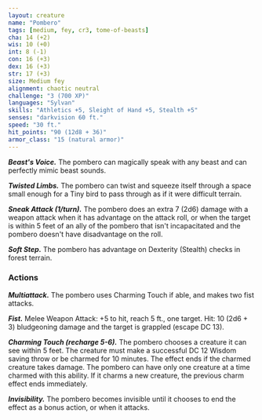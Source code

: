 ```yaml
---
layout: creature
name: "Pombero"
tags: [medium, fey, cr3, tome-of-beasts]
cha: 14 (+2)
wis: 10 (+0)
int: 8 (-1)
con: 16 (+3)
dex: 16 (+3)
str: 17 (+3)
size: Medium fey
alignment: chaotic neutral
challenge: "3 (700 XP)"
languages: "Sylvan"
skills: "Athletics +5, Sleight of Hand +5, Stealth +5"
senses: "darkvision 60 ft."
speed: "30 ft."
hit_points: "90 (12d8 + 36)"
armor_class: "15 (natural armor)"
---
```


***Beast's Voice.*** The pombero can magically speak with any beast and can perfectly mimic beast sounds.

***Twisted Limbs.*** The pombero can twist and squeeze itself through a space small enough for a Tiny bird to pass through as if it were difficult terrain.

***Sneak Attack (1/turn).*** The pombero does an extra 7 (2d6) damage with a weapon attack when it has advantage on the attack roll, or when the target is within 5 feet of an ally of the pombero that isn't incapacitated and the pombero doesn't have disadvantage on the roll.

***Soft Step.*** The pombero has advantage on Dexterity (Stealth) checks in forest terrain.

### Actions

***Multiattack.*** The pombero uses Charming Touch if able, and makes two fist attacks.

***Fist.*** Melee Weapon Attack: +5 to hit, reach 5 ft., one target. Hit: 10 (2d6 + 3) bludgeoning damage and the target is grappled (escape DC 13).

***Charming Touch (recharge 5-6).*** The pombero chooses a creature it can see within 5 feet. The creature must make a successful DC 12 Wisdom saving throw or be charmed for 10 minutes. The effect ends if the charmed creature takes damage. The pombero can have only one creature at a time charmed with this ability. If it charms a new creature, the previous charm effect ends immediately.

***Invisibility.*** The pombero becomes invisible until it chooses to end the effect as a bonus action, or when it attacks.


